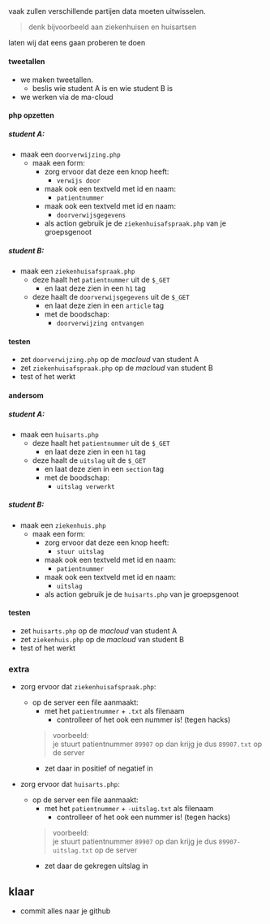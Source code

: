 ##

vaak zullen verschillende partijen data moeten uitwisselen.
> denk bijvoorbeeld aan ziekenhuisen en huisartsen

laten wij dat eens gaan proberen te doen

#### tweetallen

- we maken tweetallen.
    - beslis wie student A is en wie student B is
- we werken via de ma-cloud

#### php opzetten

##### student A:

- maak een `doorverwijzing.php`
    - maak een form:
        - zorg ervoor dat deze een knop heeft:
            - `verwijs door` 
        - maak ook een textveld met id en naam:
            - `patientnummer`
        - maak ook een textveld met id en naam:
            - `doorverwijsgegevens`
        - als action gebruik je de `ziekenhuisafspraak.php` van je groepsgenoot

##### student B:
- maak een `ziekenhuisafspraak.php`
    - deze haalt het `patientnummer` uit de `$_GET` 
        - en laat deze zien in een `h1` tag
    - deze haalt de `doorverwijsgegevens` uit de `$_GET` 
        - en laat deze zien in een `article` tag
        - met de boodschap:
            - `doorverwijzing ontvangen`

#### testen

- zet `doorverwijzing.php` op de *macloud* van student A
- zet `ziekenhuisafspraak.php` op de *macloud* van student B
- test of het werkt


#### andersom

##### student A:
- maak een `huisarts.php`
    - deze haalt het `patientnummer` uit de `$_GET` 
        - en laat deze zien in een `h1` tag
    - deze haalt de `uitslag` uit de `$_GET` 
        - en laat deze zien in een `section` tag
        - met de boodschap:
            - `uitslag verwerkt`


##### student B:
- maak een `ziekenhuis.php`
    - maak een form:
        - zorg ervoor dat deze een knop heeft:
            - `stuur uitslag` 
        - maak ook een textveld met id en naam:
            - `patientnummer`
        - maak ook een textveld met id en naam:
            - `uitslag`
        - als action gebruik je de `huisarts.php` van je groepsgenoot

#### testen

- zet `huisarts.php` op de *macloud* van student A
- zet `ziekenhuis.php` op de *macloud* van student B
- test of het werkt


### extra

- zorg ervoor dat `ziekenhuisafspraak.php`:
    - op de server een file aanmaakt:
        - met het `patientnummer` + `.txt` als filenaam
            - controlleer of het ook een nummer is! (tegen hacks)
        > voorbeeld:  
        > je stuurt patientnummer `89907` op dan krijg je dus `89907.txt` op de server
        - zet daar in positief of negatief in


- zorg ervoor dat `huisarts.php`:
    - op de server een file aanmaakt:
        - met het `patientnummer` + `-uitslag.txt` als filenaam
            - controlleer of het ook een nummer is! (tegen hacks)
        > voorbeeld:  
        > je stuurt patientnummer `89907` op dan krijg je dus `89907-uitslag.txt` op de server
        - zet daar de gekregen uitslag in


        

## klaar
- commit alles naar je github